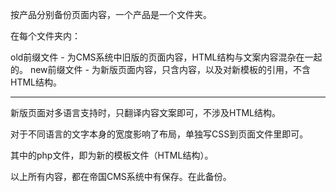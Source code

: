 按产品分别备份页面内容，一个产品是一个文件夹。

在每个文件夹内：

old前缀文件 - 为CMS系统中旧版的页面内容，HTML结构与文案内容混杂在一起的。
new前缀文件 - 为新版页面内容，只含内容，以及对新模板的引用，不含HTML结构。


---------------


新版页面对多语言支持时，只翻译内容文案即可，不涉及HTML结构。

对于不同语言的文字本身的宽度影响了布局，单独写CSS到页面文件里即可。

其中的php文件，即为新的模板文件（HTML结构）。


以上所有内容，都在帝国CMS系统中有保存。在此备份。
